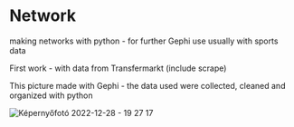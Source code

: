 # Network
making networks with python - for further Gephi use usually with sports data


First work - with data from Transfermarkt (include scrape)

This picture made with Gephi - the data used were collected, cleaned and organized with python


![Képernyőfotó 2022-12-28 - 19 27 17](https://user-images.githubusercontent.com/66861232/211093799-ba439e93-1cb8-466f-81fd-363493b6bd31.png)



